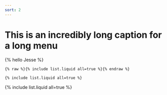 ```yaml
---
sort: 2
---
```


# This is an incredibly long caption for a long menu

{% hello Jesse %}

```
{% raw %}{% include list.liquid all=true %}{% endraw %}

{% include list.liquid all=true %}
```

{% include list.liquid all=true %}
